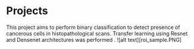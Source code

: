 # Projects
This project aims to perform binary classification to detect presence of cancerous cells in histopathological scans. Transfer learning using Resnet and Densenet architectures was performed .
![alt text][roi_sample.PNG]

